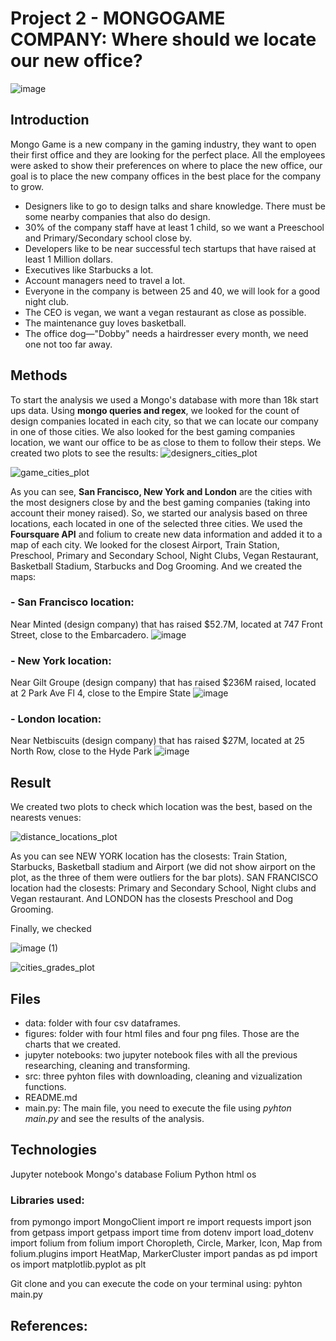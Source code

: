 # Project 2 - MONGOGAME COMPANY: Where should we locate our new office? 

![image](https://user-images.githubusercontent.com/127286755/236945195-71be2e84-1262-47f8-928b-66ad27c0d19d.png)

## Introduction

Mongo Game is a new company in the gaming industry, they want to open their first office and they are looking for the perfect place. 
All the employees were asked to show their preferences on where to place the new office, our goal is to place the new company offices in the best place for the company to grow.

- Designers like to go to design talks and share knowledge. There must be some nearby companies that also do design.
- 30% of the company staff have at least 1 child, so we want a Preeschool and Primary/Secondary school close by.
- Developers like to be near successful tech startups that have raised at least 1 Million dollars.
- Executives like Starbucks a lot.
- Account managers need to travel a lot.
- Everyone in the company is between 25 and 40, we will look for a good night club.
- The CEO is vegan, we want a vegan restaurant as close as possible.
- The maintenance guy loves basketball.
- The office dog—"Dobby" needs a hairdresser every month, we need one not too far away.

## Methods
To start the analysis we used a Mongo's database with more than 18k start ups data. Using **mongo queries and regex**, we looked for the count of design companies located in each city, so that we can locate our company in one of those cities. We also looked for the best gaming companies location, we want our office to be as close to them to follow their steps. We created two plots to see the results:
![designers_cities_plot](https://user-images.githubusercontent.com/127286755/236945428-c8048b2d-432d-443b-bfb2-ac4c0de3ebec.png)

![game_cities_plot](https://user-images.githubusercontent.com/127286755/236945479-c5c7c2dd-6d59-452b-82c7-6714d2e9b2f2.png)

As you can see, **San Francisco, New York and London** are the cities with the most designers close by and the best gaming companies (taking into account their money raised). 
So, we started our analysis based on three locations, each located in one of the selected three cities. We used the **Foursquare API** and folium to create new data information and added it to a map of each city.
We looked for the closest Airport, Train Station, Preschool, Primary and Secondary School, Night Clubs, Vegan Restaurant, Basketball Stadium, Starbucks and Dog Grooming. And we created the maps:

### - San Francisco location: 
Near Minted (design company) that has raised $52.7M, located at 747 Front Street, close to the Embarcadero.
![image](https://user-images.githubusercontent.com/127286755/236947797-aaea6732-807d-43ab-96f9-03e076093ca4.png)

### - New York location: 
Near Gilt Groupe (design company) that has raised $236M raised, located at 2 Park Ave Fl 4, close to the Empire State
![image](https://user-images.githubusercontent.com/127286755/236948083-6c2b45b6-0025-4f72-99a2-518773d1ebc2.png)

### - London location:
Near Netbiscuits (design company) that has raised $27M, located at 25 North Row, close to the Hyde Park
![image](https://user-images.githubusercontent.com/127286755/236948043-d320c8b3-9e5b-4128-98fb-62552a7d60ad.png)

## Result

We created two plots to check which location was the best, based on the nearests venues:

![distance_locations_plot](https://user-images.githubusercontent.com/127286755/236948516-b88e9470-6186-473a-b889-1d3a44ba6acd.png)

As you can see NEW YORK location has the closests: Train Station, Starbucks, Basketball stadium and Airport (we did not show airport on the plot, as the three of them were outliers for the bar plots). SAN FRANCISCO location had the closests: Primary and Secondary School, Night clubs and Vegan restaurant. And LONDON has the closests Preschool and Dog Grooming.

Finally, we checked

![image (1)](https://user-images.githubusercontent.com/127286755/236949364-684a9bb5-26a9-4bdc-b51f-c4eadfd7478f.png)

![cities_grades_plot](https://user-images.githubusercontent.com/127286755/236948546-979f39b9-6741-4aed-a15b-ecf8d395ad83.png)

## Files

- data: folder with four csv dataframes.
- figures: folder with four html files and four png files. Those are the charts that we created.
- jupyter notebooks: two jupyter notebook files with all the previous researching, cleaning and transforming.
- src: three pyhton files with downloading, cleaning and vizualization functions.
- README.md
- main.py: The main file, you need to execute the file using *pyhton main.py* and see the results of the analysis.


## Technologies

Jupyter notebook
Mongo's database
Folium
Python
html
os

### Libraries used:

from pymongo import MongoClient
import re
import requests
import json
from getpass import getpass
import time
from dotenv import load_dotenv
import folium
from folium import Choropleth, Circle, Marker, Icon, Map
from folium.plugins import HeatMap, MarkerCluster
import pandas as pd
import os
import matplotlib.pyplot as plt

Git clone and you can execute the code on your terminal using: pyhton main.py

## References: 

